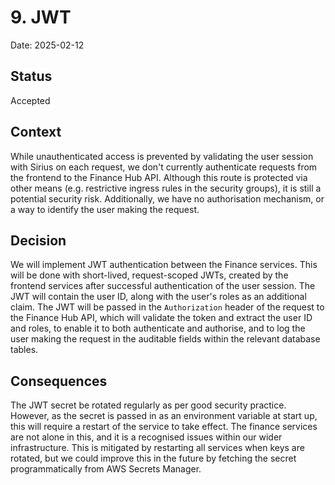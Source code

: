 # 9. JWT

Date: 2025-02-12

## Status

Accepted

## Context

While unauthenticated access is prevented by validating the user session with Sirius on each request, we don't currently
authenticate requests from the frontend to the Finance Hub API. Although this route is protected via other means (e.g. 
restrictive ingress rules in the security groups), it is still a potential security risk. Additionally, we have no authorisation
mechanism, or a way to identify the user making the request.

## Decision

We will implement JWT authentication between the Finance services. This will be done with short-lived, request-scoped JWTs,
created by the frontend services after successful authentication of the user session. The JWT will contain the user ID,
along with the user's roles as an additional claim. The JWT will be passed in the `Authorization` header of the request to the
Finance Hub API, which will validate the token and extract the user ID and roles, to enable it to both authenticate and authorise,
and to log the user making the request in the auditable fields within the relevant database tables.

## Consequences

The JWT secret be rotated regularly as per good security practice. However, as the secret is passed in as an environment 
variable at start up, this will require a restart of the service to take effect. The finance services are not alone in this,
and it is a recognised issues within our wider infrastructure. This is mitigated by restarting all services when keys are
rotated, but we could improve this in the future by fetching the secret programmatically from AWS Secrets Manager.
